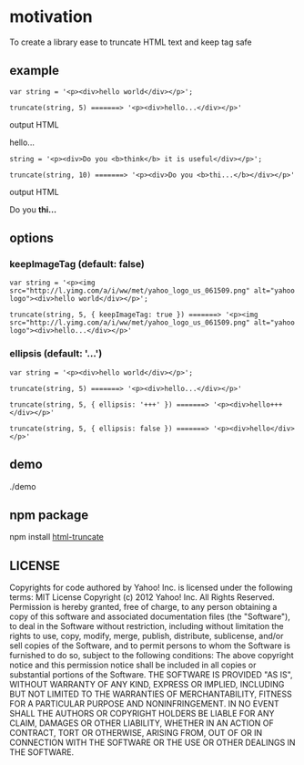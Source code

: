 # motivation
To create a library ease to truncate HTML text and keep tag safe

## example
`var string = '<p><div>hello world</div></p>';`

`truncate(string, 5) =======> '<p><div>hello...</div></p>'`

output HTML <p><div>hello...</div></p>

`string = '<p><div>Do you <b>think</b> it is useful</div></p>';`

`truncate(string, 10) =======> '<p><div>Do you <b>thi...</b></div></p>'`

output HTML <p><div>Do you <b>thi...</b></div></p>

## options
### keepImageTag (default: false)
`var string = '<p><img src="http://l.yimg.com/a/i/ww/met/yahoo_logo_us_061509.png" alt="yahoo logo"><div>hello world</div></p>';`

`truncate(string, 5, { keepImageTag: true }) =======> '<p><img src="http://l.yimg.com/a/i/ww/met/yahoo_logo_us_061509.png" alt="yahoo logo"><div>hello...</div></p>'`

### ellipsis (default: '...')
`var string = '<p><div>hello world</div></p>';`

`truncate(string, 5) =======> '<p><div>hello...</div></p>'`

`truncate(string, 5, { ellipsis: '+++' }) =======> '<p><div>hello+++</div></p>'`

`truncate(string, 5, { ellipsis: false }) =======> '<p><div>hello</div></p>'`

## demo
./demo

## npm package
npm install [html-truncate][1]

[1]: http://search.npmjs.org/#/html-truncate

## LICENSE
Copyrights for code authored by Yahoo! Inc. is licensed under the following terms:
MIT License
Copyright (c) 2012 Yahoo! Inc. All Rights Reserved.
Permission is hereby granted, free of charge, to any person obtaining a copy of this software and associated documentation files (the "Software"), to deal in the Software without restriction, including without limitation the rights to use, copy, modify, merge, publish, distribute, sublicense, and/or sell copies of the Software, and to permit persons to whom the Software is furnished to do so, subject to the following conditions:
The above copyright notice and this permission notice shall be included in all copies or substantial portions of the Software.
THE SOFTWARE IS PROVIDED "AS IS", WITHOUT WARRANTY OF ANY KIND, EXPRESS OR IMPLIED, INCLUDING BUT NOT LIMITED TO THE WARRANTIES OF MERCHANTABILITY, FITNESS FOR A PARTICULAR PURPOSE AND NONINFRINGEMENT. IN NO EVENT SHALL THE AUTHORS OR COPYRIGHT HOLDERS BE LIABLE FOR ANY CLAIM, DAMAGES OR OTHER LIABILITY, WHETHER IN AN ACTION OF CONTRACT, TORT OR OTHERWISE, ARISING FROM, OUT OF OR IN CONNECTION WITH THE SOFTWARE OR THE USE OR OTHER DEALINGS IN THE SOFTWARE.
